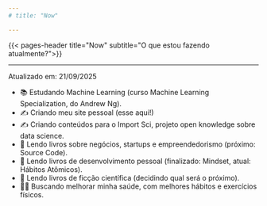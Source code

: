 ```yaml
---
# title: "Now"

---
```


{{< pages-header title="Now" subtitle="O que estou fazendo atualmente?">}}

---


Atualizado em: 21/09/2025

- 📚 Estudando Machine Learning (curso Machine Learning Specialization, do Andrew Ng).
- ✍️ Criando meu site pessoal (esse aqui!)
- ✍️ Criando conteúdos para o Import Sci, projeto open knowledge sobre data science.
- 📖 Lendo livros sobre negócios, startups e empreendedorismo (próximo: Source Code).
- 📖 Lendo livros de desenvolvimento pessoal (finalizado: Mindset, atual: Hábitos Atômicos).
- 📖 Lendo livros de ficção científica (decidindo qual será o próximo).
- 🏃‍♂️ Buscando melhorar minha saúde, com melhores hábitos e exercícios físicos.
